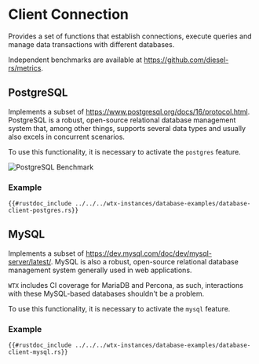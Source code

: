 
# Client Connection

Provides a set of functions that establish connections, execute queries and manage data transactions with different databases.

Independent benchmarks are available at <https://github.com/diesel-rs/metrics>.

## PostgreSQL

Implements a subset of <https://www.postgresql.org/docs/16/protocol.html>. PostgreSQL is a robust, open-source relational database management system that, among other things, supports several data types and usually also excels in concurrent scenarios.

To use this functionality, it is necessary to activate the `postgres` feature.

![PostgreSQL Benchmark](https://i.imgur.com/vf2tYxY.jpeg)

### Example

```rust,edition2024,no_run
{{#rustdoc_include ../../../wtx-instances/database-examples/database-client-postgres.rs}}
```

## MySQL

Implements a subset of <https://dev.mysql.com/doc/dev/mysql-server/latest/>. MySQL is also a robust, open-source relational database management system generally used in web applications.

`WTX` includes CI coverage for MariaDB and Percona, as such, interactions with these MySQL-based databases shouldn't be a problem.

To use this functionality, it is necessary to activate the `mysql` feature.

### Example

```rust,edition2024,no_run
{{#rustdoc_include ../../../wtx-instances/database-examples/database-client-mysql.rs}}
```
